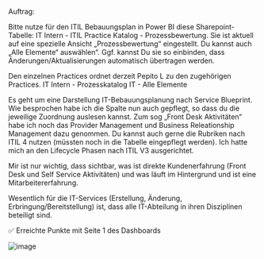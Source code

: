Auftrag:

Bitte nutze für den ITIL Bebauungsplan in Power BI diese Sharepoint-Tabelle: IT Intern - ITIL Practice Katalog - Prozessbewertung. 
Sie ist aktuell auf eine spezielle Ansicht „Prozessbewertung“ eingestellt. Du kannst auch „Alle Elemente“ auswählen“.
Ggf. kannst Du sie so einbinden, dass Änderungen/Aktualisierungen automatisch übertragen werden.

Den einzelnen Practices ordnet derzeit Pepito L zu den zugehörigen Practices.
IT Intern - Prozesskatalog IT - Alle Elemente

Es geht um eine Darstellung IT-Bebauungsplanung nach Service Blueprint.
Wie besprochen habe ich die Spalte nun auch gepflegt, so dass du die jeweilige Zuordnung auslesen kannst.
Zum sog „Front Desk Aktivitäten“ habe ich noch das Provider Management und Business Releationship Management dazu genommen. 
Du kannst auch gerne die Rubriken nach ITIL 4 nutzen (müssten noch in die Tabelle eingepflegt werden). Ich hatte mich an den Lifecycle Phasen nach ITIL V3 ausgerichtet. 

Mir ist nur wichtig, dass sichtbar, was ist direkte Kundenerfahrung (Front Desk und Self Service Aktivitäten) und was läuft im Hintergrund und ist eine Mitarbeitererfahrung.

Wesentlich für die IT-Services (Erstellung, Änderung, Erbringung/Bereitstellung) ist, dass alle IT-Abteilung in ihren Disziplinen beteiligt sind.


✅ Erreichte Punkte mit Seite 1 des Dashboards

![image](https://github.com/user-attachments/assets/c7816e46-d47a-48a4-9cc6-fc1ff24c2ddb)


